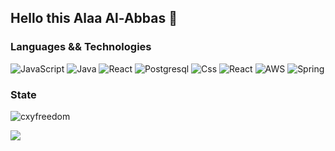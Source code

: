 ## Hello this Alaa Al-Abbas  :wave:





### Languages && Technologies

![JavaScript](https://img.shields.io/badge/-JavaScript-000?&logo=JavaScript)
![Java](https://img.shields.io/badge/-Java-000?&logo=Java&logoColor=007396)
![React](https://img.shields.io/badge/-react-000?&logo=React)
![Postgresql](https://img.shields.io/badge/-postgresql-000?&logo=Postgresql)
![Css](https://img.shields.io/badge/-css-000?&logo=Css)
![React](https://img.shields.io/badge/-React-000?&logo=React)
![AWS](https://img.shields.io/badge/-AWS-000?&logo=Amazon-AWS&logoColor=F90)
![Spring](https://img.shields.io/badge/-Spring-000?&logo=Spring)

### State

<p><img src="https://github-readme-stats.vercel.app/api?username=alaa281997&show_icons=true&theme=dracula" alt="cxyfreedom" /></p>

<img src="https://visitor-badge.glitch.me/badge?page_id=alaa281997"/>
